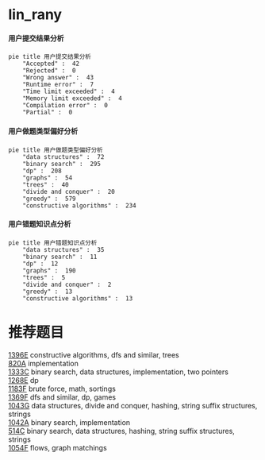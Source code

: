 # lin_rany

<!-- tabs:start -->



#### **用户提交结果分析**

```mermaid
pie title 用户提交结果分析
    "Accepted" :  42
    "Rejected" :  0
    "Wrong answer" :  43
    "Runtime error" :  7
    "Time limit exceeded" :  4
    "Memory limit exceeded" :  4
    "Compilation error" :  0
    "Partial" :  0
```

#### **用户做题类型偏好分析**

```mermaid
pie title 用户做题类型偏好分析
    "data structures" :  72
    "binary search" :  295
    "dp" :  208
    "graphs" :  54
    "trees" :  40
    "divide and conquer" :  20
    "greedy" :  579
    "constructive algorithms" :  234
```
#### **用户错题知识点分析**

```mermaid
pie title 用户错题知识点分析
    "data structures" :  35
    "binary search" :  11
    "dp" :  12
    "graphs" :  190
    "trees" :  5
    "divide and conquer" :  2
    "greedy" :  13
    "constructive algorithms" :  13
```



<!-- tabs:end -->
# 推荐题目
[1396E](https://codeforces.com/contest/1396/problem/E)		constructive algorithms,
                        dfs and similar,
                        trees		  
[820A](https://codeforces.com/contest/820/problem/A)		implementation		  
[1333C](https://codeforces.com/contest/1333/problem/C)		binary search,
                        data structures,
                        implementation,
                        two pointers		  
[1268E](https://codeforces.com/contest/1268/problem/E)		dp		  
[1183F](https://codeforces.com/contest/1183/problem/F)		brute force,
                        math,
                        sortings		  
[1369F](https://codeforces.com/contest/1369/problem/F)		dfs and similar,
                        dp,
                        games		  
[1043G](https://codeforces.com/contest/1043/problem/G)		data structures,
                        divide and conquer,
                        hashing,
                        string suffix structures,
                        strings		  
[1042A](https://codeforces.com/contest/1042/problem/A)		binary search,
                        implementation		  
[514C](https://codeforces.com/contest/514/problem/C)		binary search,
                        data structures,
                        hashing,
                        string suffix structures,
                        strings		  
[1054F](https://codeforces.com/contest/1054/problem/F)		flows,
                        graph matchings		  
